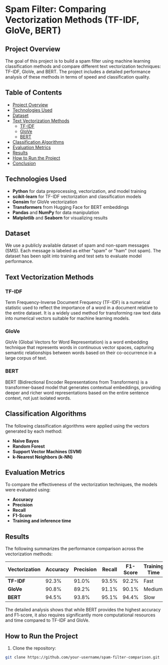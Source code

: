 # Spam Filter: Comparing Vectorization Methods (TF-IDF, GloVe, BERT)

## Project Overview

The goal of this project is to build a spam filter using machine learning classification methods and compare different text vectorization techniques: TF-IDF, GloVe, and BERT. The project includes a detailed performance analysis of these methods in terms of speed and classification quality.

## Table of Contents

- [Project Overview](#project-overview)
- [Technologies Used](#technologies-used)
- [Dataset](#dataset)
- [Text Vectorization Methods](#text-vectorization-methods)
  - [TF-IDF](#tf-idf)
  - [GloVe](#glove)
  - [BERT](#bert)
- [Classification Algorithms](#classification-algorithms)
- [Evaluation Metrics](#evaluation-metrics)
- [Results](#results)
- [How to Run the Project](#how-to-run-the-project)
- [Conclusion](#conclusion)

## Technologies Used

- **Python** for data preprocessing, vectorization, and model training
- **scikit-learn** for TF-IDF vectorization and classification models
- **Gensim** for GloVe vectorization
- **Transformers** from Hugging Face for BERT embeddings
- **Pandas** and **NumPy** for data manipulation
- **Matplotlib** and **Seaborn** for visualizing results

## Dataset

We use a publicly available dataset of spam and non-spam messages (SMS). Each message is labeled as either "spam" or "ham" (not spam). The dataset has been split into training and test sets to evaluate model performance.

## Text Vectorization Methods

### TF-IDF

Term Frequency-Inverse Document Frequency (TF-IDF) is a numerical statistic used to reflect the importance of a word in a document relative to the entire dataset. It is a widely used method for transforming raw text data into numerical vectors suitable for machine learning models.

### GloVe

GloVe (Global Vectors for Word Representation) is a word embedding technique that represents words in continuous vector spaces, capturing semantic relationships between words based on their co-occurrence in a large corpus of text.

### BERT

BERT (Bidirectional Encoder Representations from Transformers) is a transformer-based model that generates contextual embeddings, providing deeper and richer word representations based on the entire sentence context, not just isolated words.

## Classification Algorithms

The following classification algorithms were applied using the vectors generated by each method:

- **Naive Bayes**
- **Random Forest**
- **Support Vector Machines (SVM)**
- **k-Nearest Neighbors (k-NN)**

## Evaluation Metrics

To compare the effectiveness of the vectorization techniques, the models were evaluated using:

- **Accuracy**
- **Precision**
- **Recall**
- **F1-Score**
- **Training and inference time**

## Results

The following summarizes the performance comparison across the vectorization methods:

| Vectorization | Accuracy | Precision | Recall | F1-Score | Training Time |
|---------------|----------|-----------|--------|----------|---------------|
| **TF-IDF**    | 92.3%    | 91.0%     | 93.5%  | 92.2%    | Fast          |
| **GloVe**     | 90.8%    | 89.2%     | 91.1%  | 90.1%    | Medium        |
| **BERT**      | 94.5%    | 93.8%     | 95.1%  | 94.4%    | Slow          |

The detailed analysis shows that while BERT provides the highest accuracy and F1-score, it also requires significantly more computational resources and time compared to TF-IDF and GloVe.

## How to Run the Project

1. Clone the repository:

```bash
git clone https://github.com/your-username/spam-filter-comparison.git
